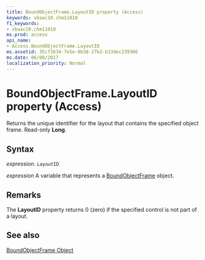 ```yaml
---
title: BoundObjectFrame.LayoutID property (Access)
keywords: vbaac10.chm11010
f1_keywords:
- vbaac10.chm11010
ms.prod: access
api_name:
- Access.BoundObjectFrame.LayoutID
ms.assetid: 35cf3634-7e5e-8b38-27b2-b13dec239366
ms.date: 06/08/2017
localization_priority: Normal
---
```



# BoundObjectFrame.LayoutID property (Access)

Returns the unique identifier for the layout that contains the specified object frame. Read-only  **Long**.


## Syntax

_expression_. `LayoutID`

_expression_ A variable that represents a [BoundObjectFrame](Access.BoundObjectFrame.md) object.


## Remarks

The  **LayoutID** property returns 0 (zero) if the specified control is not part of a layout.


## See also


[BoundObjectFrame Object](Access.BoundObjectFrame.md)

